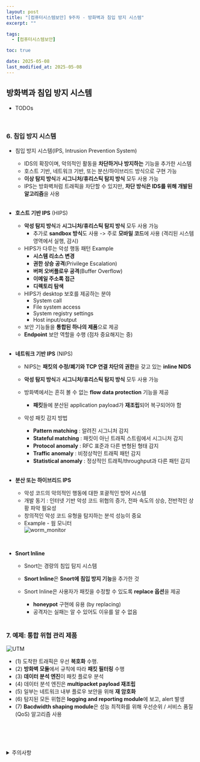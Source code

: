 ```yaml
---
layout: post
title: "[컴퓨터시스템보안] 9주차 - 방화벽과 침입 방지 시스템"
excerpt: ""

tags:
  - [컴퓨터시스템보안]

toc: true

date: 2025-05-08
last_modified_at: 2025-05-08
---
```

## 방화벽과 침입 방지 시스템
- TODOs

<br>

### 6. 침입 방지 시스템
- 침입 방지 시스템(IPS, Intrusion Prevention System)
  - IDS의 확장이며, 악의적인 활동을 **차단하거나 방지하는** 기능을 추가한 시스템
  - 호스트 기반, 네트워크 기반, 또는 분산/하이브리드 방식으로 구현 가능
  - **이상 탐지 방식**과 **시그니처/휴리스틱 탐지 방식** 모두 사용 가능
  - IPS는 방화벽처럼 트래픽을 차단할 수 있지만, **차단 방식은 IDS를 위해 개발된 알고리즘**을 사용

  <br>

- **호스트 기반 IPS** (HIPS)  
  - **악성 탐지 방식**과 **시그니처/휴리스틱 탐지 방식** 모두 사용 가능
    - 추가로 **sandbox 방식**도 사용 -> 주로 **모바일 코드**에 사용 (격리된 시스템 영역에서 실행, 감시)  
  - HIPS가 다루는 악성 행동 패턴 Example
    - **시스템 리소스 변경**
    - **권한 상승 공격**(Privilege Escalation)
    - **버퍼 오버플로우 공격**(Buffer Overflow)
    - **이메일 주소록 접근**
    - **디렉토리 탐색**
  - HIPS가 desktop 보호를 제공하는 분야
    - System call
    - File system access
    - System registry settings
    - Host input/output
  - 보안 기능들을 **통합된 하나의 제품**으로 제공
  - **Endpoint** 보안 역할을 수행 (점차 중요해지는 중)  

  <br>

- **네트워크 기반 IPS** (NIPS)
  - NIPS는 **패킷의 수정/폐기와 TCP 연결 차단의 권한**을 갖고 있는 **inline NIDS**  
  - **악성 탐지 방식**과 **시그니처/휴리스틱 탐지 방식** 모두 사용 가능
  - 방화벽에서는 흔히 볼 수 없는 **flow data protection** 기능을 제공
    - **패킷**들에 분산된 application payload가 **재조립**되어 복구되어야 함
  - 악성 패킷 감지 방법
    - **Pattern matching** : 알려진 시그니처 감지
    - **Stateful matching** : 패킷이 아닌 트래픽 스트림에서 시그니처 감지
    - **Protocol anomaly** : RFC 표준과 다른 변형된 형태 감지
    - **Traffic anomaly** : 비정상적인 트래픽 패턴 감지
    - **Statistical anomaly** : 정상적인 트래픽/throughput과 다른 패턴 감지  

    <br>

- **분산 또는 하이브리드 IPS**
  - 악성 코드의 악의적인 행동에 대한 포괄적인 방어 시스템
  - 개발 동기 : 인터넷 기반 악성 코드 위협의 증가, 전파 속도의 상승, 전반적인 상황 파악 필요성
  - 창의적인 악성 코드 유형을 탐지하는 분석 성능이 중요
  - Example - 웜 모니터  
  ![worm_monitor](TODO)  

<br>

- **Snort Inline**
  - Snort는 경량의 침입 탐지 시스템
  - **Snort Inline**은 **Snort에 침입 방지 기능**을 추가한 것
  - Snort Inline은 사용자가 패킷을 수정할 수 있도록 **replace 옵션**을 제공
    - **honeypot** 구현에 유용 (by replacing)
    - 공격자는 실패는 알 수 있어도 이유를 알 수 없음  

    <br>

### 7. 예제: 통합 위협 관리 제품  
![UTM](TODO)  
  - (1) 도착한 트래픽은 우선 **복호화** 수행.
  - (2) **방화벽 모듈**에서 규칙에 따라 **패킷 필터링** 수행
  - (3) **데이터 분석 엔진**이 패킷 플로우 분석
  - (4) 데이터 분석 엔진은 **multipacket payload 재조립**
  - (5) 일부는 네트워크 내부 플로우 보안을 위해 **재 암호화**
  - (6) 탐지된 모든 위협은 **logging and reporting module**에 보고, alert 발생
  - (7) **Bacdwidth shaping module**은 성능 최적화를 위해 우선순위 / 서비스 품질(QoS) 알고리즘 사용  

<br>
<br>
<br>
<br>
<details>
<summary>주의사항</summary>
<div markdown="1">

이 포스팅은 강원대학교 이헌길 교수님의 컴퓨터시스템보안 수업을 들으며 내용을 정리 한 것입니다.  
수업 내용에 대한 저작권은 교수님께 있으니,  
다른 곳으로의 무분별한 내용 복사를 자제해 주세요.

</div>
</details>
